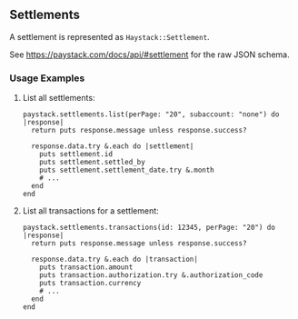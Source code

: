## Settlements

A settlement is represented as `Haystack::Settlement`.

See <https://paystack.com/docs/api/#settlement> for the raw JSON schema.

### Usage Examples

1. List all settlements:

   ```crystal
   paystack.settlements.list(perPage: "20", subaccount: "none") do |response|
     return puts response.message unless response.success?

     response.data.try &.each do |settlement|
       puts settlement.id
       puts settlement.settled_by
       puts settlement.settlement_date.try &.month
       # ...
     end
   end
   ```

1. List all transactions for a settlement:

   ```crystal
   paystack.settlements.transactions(id: 12345, perPage: "20") do |response|
     return puts response.message unless response.success?

     response.data.try &.each do |transaction|
       puts transaction.amount
       puts transaction.authorization.try &.authorization_code
       puts transaction.currency
       # ...
     end
   end
   ```

